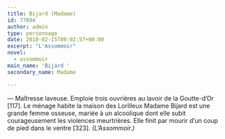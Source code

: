 ```yaml
---
title: Bijard (Madame)
id: 77094
author: admin
type: personnage
date: 2010-02-15T09:02:57+00:00
excerpt: "L'Assommoir"
novel:
  - assommoir
main_name: 'Bijard '
secondary_name: Madame

---
```

— Maîtresse laveuse. Emploie trois ouvrières au lavoir de la Goutte-d&rsquo;Or [117]. Le ménage habite la maison des Lorilleux Madame Bijard est une grande femme osseuse, mariée à un alcoolique dont elle subit courageusement les violences meurtrières. Elle finit par mourir d&rsquo;un coup de pied dans le ventre [323]. _(L&rsquo;Assommoir.)_